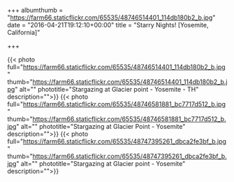 +++ 
albumthumb = "https://farm66.staticflickr.com/65535/48746514401_114db180b2_b.jpg"
date = "2016-04-21T19:12:10+00:00"
title = "Starry Nights! [Yosemite, California]"

+++ 

{{< photo full="https://farm66.staticflickr.com/65535/48746514401_114db180b2_b.jpg" thumb="https://farm66.staticflickr.com/65535/48746514401_114db180b2_b.jpg" alt="" phototitle="Stargazing at Glacier point - Yosemite - TH" description="">}}
{{< photo full="https://farm66.staticflickr.com/65535/48746581881_bc7717d512_b.jpg" thumb="https://farm66.staticflickr.com/65535/48746581881_bc7717d512_b.jpg" alt="" phototitle="Stargazing at Glacier Point - Yosemite" description="">}}
{{< photo full="https://farm66.staticflickr.com/65535/48747395261_dbca2fe3bf_b.jpg" thumb="https://farm66.staticflickr.com/65535/48747395261_dbca2fe3bf_b.jpg" alt="" phototitle="Stargazing at Glacier point - Yosemite" description="">}}
